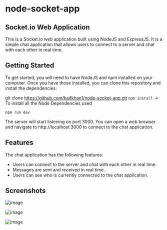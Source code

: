 # node-socket-app

## Socket.io Web Application
This is a Socket.io web application built using NodeJS and ExpressJS. It is a simple chat application that allows users to connect to a server and chat with each other in real time.

## Getting Started
To get started, you will need to have NodeJS and npm installed on your computer. Once you have those installed, you can clone this repository and install the dependencies:

git clone https://github.com/kaifkhan1/node-socket-app.git
` npm install ` -> To install all the Node Dependencies used

` npm run dev `

The server will start listening on port 3000. You can open a web browser and navigate to http://localhost:3000 to connect to the chat application.

## Features
The chat application has the following features:

  - Users can connect to the server and chat with each other in real time.
  - Messages are sent and received in real time.
  - Users can see who is currently connected to the chat application.

## Screenshots

![image](https://github.com/kaifkhan1/node-socket-app/assets/76866688/6455be41-a764-4982-9227-6a9874182455)

![image](https://github.com/kaifkhan1/node-socket-app/assets/76866688/0f7e5628-d72d-44d6-a81e-22796d197fbb)

![image](https://github.com/kaifkhan1/node-socket-app/assets/76866688/8b9f81a9-f2e4-4782-a349-d5040a65c1e0)

